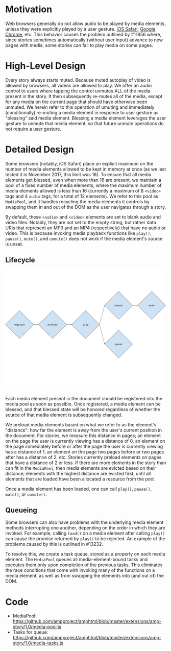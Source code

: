 # Motivation

Web browsers generally do not allow audio to be played by media elements, unless they were explicitly played by a user gesture.  [iOS Safari](https://webkit.org/blog/6784/new-video-policies-for-ios/), [Google Chrome](https://developers.google.com/web/updates/2017/09/autoplay-policy-changes), etc.  This behavior causes the problem outlined by #11856 where, since stories sometimes automatically (without user input) advance to new pages with media, some stories can fail to play media on some pages.

# High-Level Design

Every story always starts muted.  Because muted autoplay of video is allowed by browsers, all videos are allowed to play.  We offer an audio control to users where tapping the control unmutes ALL of the media present in the story.  It then subsequently re-mutes all of the media, except for any media on the current page that should have otherwise been unmuted.  We herein refer to this operation of umuting and immediately (conditionally) re-muting a media element in response to user gesture as "blessing" said media element.  Blessing a media element leverages the user gesture to unmute that media element, so that future unmute operations do not require a user gesture.

# Detailed Design

Some browsers (notably, iOS Safari) place an explicit maximum on the number of media elements allowed to be kept in memory at once (as we last tested it in November 2017, this limit was 16).  To ensure that all media elements get blessed, even when more than 16 are present, we maintain a pool of a fixed number of media elements, where the maximum number of media elements allowed is less than 16 (currently a maximum of 8 `<video>` tags and 4 `audio` tags, for a total of 12 elements).  We refer to this pool as `MediaPool`, and it handles recycling the media elements it controls by swapping them in and out of the DOM as the user navigates through a story.

By default, these `<audio>` and `<video>` elements are set to blank audio and video files.  Notably, they are *not* set to the empty string, but rather data URIs that represent an MP3 and an MP4 (respectively) that have no audio or video.  This is because invoking media playback functions like `play()`, `pause()`, `mute()`, and `unmute()` does not work if the media element's source is unset.

## Lifecycle

![MediaPool element lifecycle diagram](../img/media-pool-element-lifecycle.png)

Each media element present in the document should be registered into the media pool as soon as possible.  Once registered, a media element can be blessed, and that blessed state will be honored regardless of whether the source of that media element is subsequently changed.

We preload media elements based on what we refer to as the element's "distance": how far the element is away from the user's current position in the document.  For stories, we measure this distance in pages; an element on the page the user is currently viewing has a distance of 0, an element on the page immediately before or after the page the user is currently viewing has a distance of 1, an element on the page two pages before or two pages after has a distance of 2, etc.  Stories currently preload elements on pages that have a distance of 2 or less.  If there are more elements in the story than can fit in the `MediaPool`, then media elements are evicted based on their distance; elements with the highest distance are evicted first, until all elements that are loaded have been allocated a resource from the pool.

Once a media element has been loaded, one can call `play()`, `pause()`, `mute()`, or `unmute()`.

## Queueing

Some browsers can also have problems with the underlying media element methods interrupting one another, depending on the order in which they are invoked.  For example, calling `load()` on a media element after calling `play()` can cause the promise returned by `play()` to be rejected.  An example of the problems caused by this is outlined in #13232.

To resolve this, we create a task queue, stored as a property on each media element.  The `MediaPool` queues all media-element-bound tasks and executes them only upon completion of the previous tasks.  This eliminates the race conditions that come with invoking many of the functions on a media element, as well as from swapping the elements into (and out of) the DOM.

# Code

- MediaPool: https://github.com/ampproject/amphtml/blob/master/extensions/amp-story/1.0/media-pool.js
- Tasks for queue: https://github.com/ampproject/amphtml/blob/master/extensions/amp-story/1.0/media-tasks.js
